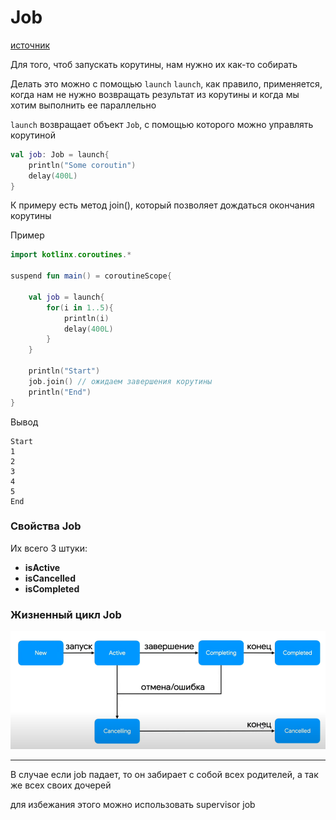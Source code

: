 # Job

[источник](https://metanit.com/kotlin/tutorial/8.3.php)

Для того, чтоб запускать корутины, нам нужно их как-то собирать

Делать это можно с помощью `launch`
`launch`, как правило, применяется, когда нам не нужно возвращать результат из корутины и когда мы хотим выполнить ее параллельно 

`launch` возвращает объект `Job`, с помощью которого можно управлять корутиной 

```kotlin
val job: Job = launch{
    println("Some coroutin")
    delay(400L)
}
```

К примеру есть метод join(), который позволяет дождаться окончания корутины

Пример
```kotlin
import kotlinx.coroutines.*
 
suspend fun main() = coroutineScope{
 
    val job = launch{
        for(i in 1..5){
            println(i)
            delay(400L)
        }
    }
 
    println("Start")
    job.join() // ожидаем завершения корутины
    println("End")
}
```

Вывод
```
Start
1
2
3
4
5
End
```

### Свойства Job

Их всего 3 штуки:
- **isActive**
- **isCancelled**
- **isCompleted**

### Жизненный цикл Job
![](image/2_1.png)

---

В случае если job падает, то он забирает с собой всех родителей, а так же всех своих дочерей

для избежания этого можно использовать supervisor job

